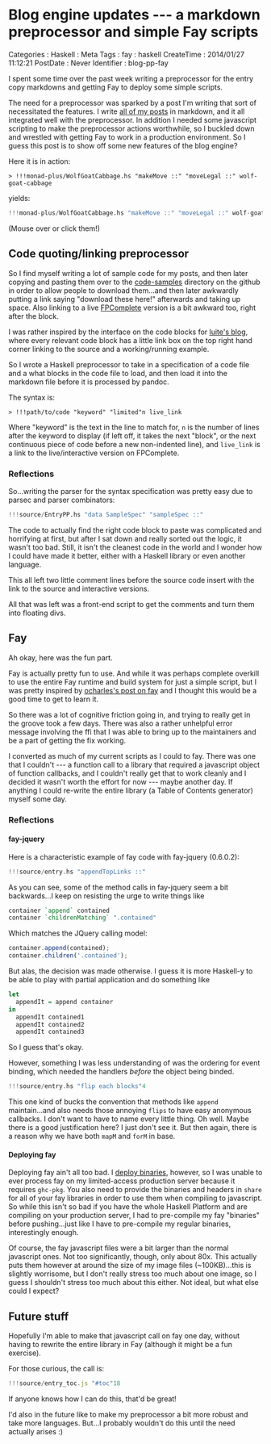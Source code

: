 Blog engine updates --- a markdown preprocessor and simple Fay scripts
======================================================================

Categories
:   Haskell
:   Meta
Tags
:   fay
:   haskell
CreateTime
:   2014/01/27 11:12:21
PostDate
:   Never
Identifier
:   blog-pp-fay

I spent some time over the past week writing a preprocessor for the entry copy
markdowns and getting Fay to deploy some simple scripts.

The need for a preprocessor was sparked by a post I'm writing that sort of
necessitated the features.  I write [all of my posts][posts] in markdown, and
it all integrated well with the preprocessor.  In addition I needed some
javascript scripting to make the preprocessor actions worthwhile, so I buckled
down and wrestled with getting Fay to work in a production environment.  So I
guess this post is to show off some new features of the blog engine?

[posts]: https://github.com/mstksg/inCode/tree/master/copy/entries

Here it is in action:

~~~
> !!!monad-plus/WolfGoatCabbage.hs "makeMove ::" "moveLegal ::" wolf-goat-cabbage
~~~
yields:

~~~haskell
!!!monad-plus/WolfGoatCabbage.hs "makeMove ::" "moveLegal ::" wolf-goat-cabbage
~~~

(Mouse over or click them!)

Code quoting/linking preprocessor
---------------------------------

So I find myself writing a lot of sample code for my posts, and then later
copying and pasting them over to the [code-samples][] directory on the github
in order to allow people to download them...and then later awkwardly putting a
link saying "download these here!" afterwards and taking up space.  Also
linking to a live [FPComplete][] version is a bit awkward too, right after the
block.

[code-samples]: https://github.com/mstksg/inCode/tree/master/code-samples
[FPComplete]: https://www.fpcomplete.com/

I was rather inspired by the interface on the code blocks for [luite's
blog][luite], where every relevant code block has a little link box on the top
right hand corner linking to the source and a working/running example.

[luite]: http://weblog.luite.com/wordpress/?p=127

So I wrote a Haskell preprocessor to take in a specification of a code file
and a what blocks in the code file to load, and then load it into the markdown
file before it is processed by pandoc.

The syntax is:

~~~
> !!!path/to/code "keyword" "limited"n live_link
~~~

Where "keyword" is the text in the line to match for, `n` is the number of
lines after the keyword to display (if left off, it takes the next "block", or
the next continuous piece of code before a new non-indented line),  and
`live_link` is a link to the live/interactive version on FPComplete.

### Reflections

So...writing the parser for the syntax specification was pretty easy due to
parsec and parser combinators:

~~~haskell
!!!source/EntryPP.hs "data SampleSpec" "sampleSpec ::"
~~~

The code to actually find the right code block to paste was complicated and
horrifying at first, but after I sat down and really sorted out the logic, it
wasn't too bad.  Still, it isn't the cleanest code in the world and I wonder
how I could have made it better, either with a Haskell library or even another
language.

This all left two little comment lines before the source code insert with the
link to the source and interactive versions.

All that was left was a front-end script to get the comments and turn them
into floating divs.

Fay
---

Ah okay, here was the fun part.

Fay is actually pretty fun to use.  And while it was perhaps complete overkill
to use the entire Fay runtime and build system for just a simple script, but
I was pretty inspired by [ocharles's post on fay][ochfay] and I thought this
would be a good time to get to learn it.

[ochfay]: http://ocharles.org.uk/blog/posts/2013-12-23-24-days-of-hackage-fay.html

So there was a lot of cognitive friction going in, and trying to really get in
the groove took a few days.  There was also a rather unhelpful error message
involving the ffi that I was able to bring up to the maintainers and be a part
of getting the fix working.

I converted as much of my current scripts as I could to fay.  There was one
that I couldn't --- a function call to a library that required a javascript
object of function callbacks, and I couldn't really get that to work cleanly
and I decided it wasn't worth the effort for now --- maybe another day.  If
anything I could re-write the entire library (a Table of Contents generator)
myself some day.

### Reflections

#### fay-jquery

Here is a characteristic example of fay code with fay-jquery (0.6.0.2):

~~~haskell
!!!source/entry.hs "appendTopLinks ::"
~~~

As you can see, some of the method calls in fay-jquery seem a bit
backwards...I keep on resisting the urge to write things like

~~~haskell
container `append` contained
container `childrenMatching` ".contained"
~~~

Which matches the JQuery calling model:

~~~javascript
container.append(contained);
container.children('.contained');
~~~

But alas, the decision was made otherwise.  I guess it is more Haskell-y to be
able to play with partial application and do something like

~~~haskell
let
  appendIt = append container
in
  appendIt contained1
  appendIt contained2
  appendIt contained3
~~~

So I guess that's okay.

However, something I was less understanding of was the ordering for event
binding, which needed the handlers *before* the object being binded.


~~~haskell
!!!source/entry.hs "flip each blocks"4
~~~

This one kind of bucks the convention that methods like `append`
maintain...and also needs those annoying `flips` to have easy anonymous
callbacks.  I don't want to have to name every little thing.  Oh well.  Maybe
there is a good justification here?  I just don't see it.  But then again,
there is a reason why we have both `mapM` and `forM` in base.

#### Deploying fay

Deploying fay ain't all too bad.  I [deploy binaries][heroku], however, so I was unable
to ever process fay on my limited-access production server because it requires
`ghc-pkg`.  You also need to provide the binaries and headers in `share` for
all of your fay libraries in order to use them when compiling to javascript.
So while this isn't so bad if you have the whole Haskell Platform and are
compiling on your production server, I had to pre-compile my fay
"binaries" before pushing...just like I have to pre-compile my regular
binaries, interestingly enough.

[heroku]: http://blog.jle.im/entry/deploying-medium-to-large-haskell-apps-to-heroku

Of course, the fay javascript files were a bit larger than the normal
javascript ones.  Not too significantly, though, only about 80x.  This
actually puts them however at around the size of my image files
(~100KB)...this is slightly worrisome, but I don't really stress too much
about one image, so I guess I shouldn't stress too much about this either.
Not ideal, but what else could I expect?

Future stuff
------------

Hopefully I'm able to make that javascript call on fay one day, without having
to rewrite the entire library in Fay (although it might be a fun exercise).

For those curious, the call is:

~~~javascript
!!!source/entry_toc.js "#toc"18
~~~

If anyone knows how I can do this, that'd be great!

I'd also in the future like to make my preprocessor a bit more robust and take
more languages.  But...I probably wouldn't do this until the need actually
arises :)

